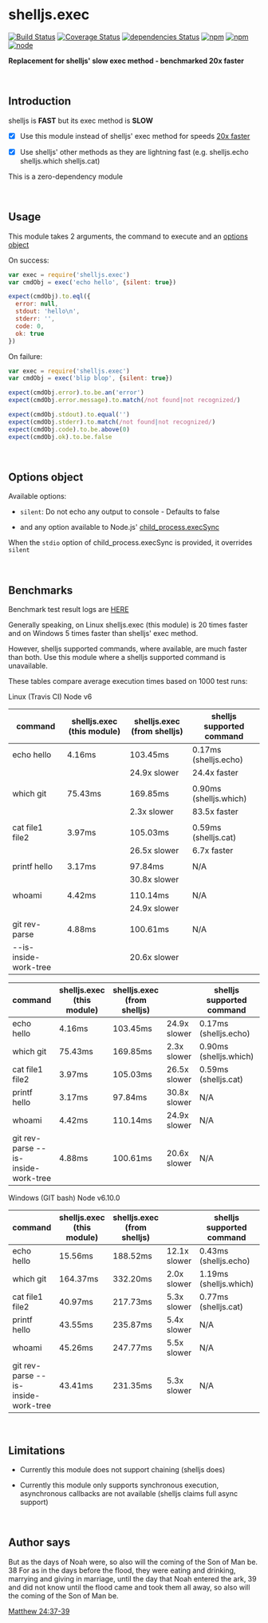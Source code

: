 # shelljs.exec

[![Build Status](https://travis-ci.org/danday74/shelljs.exec.svg?branch=master)](https://travis-ci.org/danday74/shelljs.exec)
[![Coverage Status](https://coveralls.io/repos/github/danday74/shelljs.exec/badge.svg?branch=master)](https://coveralls.io/github/danday74/shelljs.exec?branch=master)
[![dependencies Status](https://david-dm.org/danday74/shelljs.exec/status.svg)](https://david-dm.org/danday74/shelljs.exec)
[![npm](https://img.shields.io/npm/v/shelljs.exec.svg)](https://www.npmjs.com/package/shelljs.exec)
[![npm](https://img.shields.io/npm/dm/shelljs.exec.svg)](https://www.npmjs.com/package/shelljs.exec)
[![node](https://img.shields.io/node/v/shelljs.exec.svg)](https://www.npmjs.com/package/shelljs.exec)

**Replacement for shelljs' slow exec method - benchmarked 20x faster**



<br>

## Introduction

shelljs is **FAST** but its exec method is **SLOW**

- [x] Use this module instead of shelljs' exec method for speeds [20x faster](#benchmarks)

- [x] Use shelljs' other methods as they are lightning fast (e.g. shelljs.echo shelljs.which shelljs.cat)

This is a zero-dependency module



<br>

## Usage

This module takes 2 arguments, the command to execute and an [options object](#options-object)

On success:

```javascript 1.5
var exec = require('shelljs.exec')
var cmdObj = exec('echo hello', {silent: true})

expect(cmdObj).to.eql({
  error: null,
  stdout: 'hello\n',
  stderr: '',
  code: 0,
  ok: true
})
```

On failure:

```javascript 1.5
var exec = require('shelljs.exec')
var cmdObj = exec('blip blop', {silent: true})

expect(cmdObj.error).to.be.an('error')
expect(cmdObj.error.message).to.match(/not found|not recognized/)

expect(cmdObj.stdout).to.equal('')
expect(cmdObj.stderr).to.match(/not found|not recognized/)
expect(cmdObj.code).to.be.above(0)
expect(cmdObj.ok).to.be.false
```



<br>

## Options object

Available options:

* `silent`: Do not echo any output to console - Defaults to false

* and any option available to Node.js' [child_process.execSync](https://nodejs.org/api/child_process.html#child_process_child_process_execsync_command_options)

When the `stdio` option of child_process.execSync is provided, it overrides `silent`



<br>

## Benchmarks

Benchmark test result logs are [HERE](https://travis-ci.org/danday74/shelljs.exec)

Generally speaking, on Linux shelljs.exec (this module) is 20 times faster and on Windows 5 times faster than shelljs' exec method.

However, shelljs supported commands, where available, are much faster than both. Use this module where a shelljs supported command is unavailable.

These tables compare average execution times based on 1000 test runs:

Linux (Travis CI) Node v6

| command                 | shelljs.exec (this module) | shelljs.exec (from shelljs) | shelljs supported command |
|-------------------------|----------------------------|-----------------------------|---------------------------|
| echo hello              | 4.16ms                     | 103.45ms                    | 0.17ms (shelljs.echo)     |
|                         |                            | 24.9x slower                | 24.4x faster              |
|                         |                            |                             |                           |
| which git               | 75.43ms                    | 169.85ms                    | 0.90ms (shelljs.which)    |
|                         |                            | 2.3x slower                 | 83.5x faster              |
|                         |                            |                             |                           |
| cat file1 file2         | 3.97ms                     | 105.03ms                    | 0.59ms (shelljs.cat)      |
|                         |                            | 26.5x slower                | 6.7x faster               |
|                         |                            |                             |                           |
| printf hello            | 3.17ms                     | 97.84ms                     | N/A                       |
|                         |                            | 30.8x slower                |                           |
|                         |                            |                             |                           |
| whoami                  | 4.42ms                     | 110.14ms                    | N/A                       |
|                         |                            | 24.9x slower                |                           |
|                         |                            |                             |                           |
| git rev-parse           | 4.88ms                     | 100.61ms                    | N/A                       |
|   --is-inside-work-tree |                            | 20.6x slower                |                           |



| command                             | shelljs.exec (this module) | shelljs.exec (from shelljs) |              | shelljs supported command |              |
|-------------------------------------|----------------------------|-----------------------------|--------------|---------------------------|--------------|
| echo hello                          | 4.16ms                     | 103.45ms                    | 24.9x slower | 0.17ms (shelljs.echo)     | 24.4x faster |
| which git                           | 75.43ms                    | 169.85ms                    | 2.3x slower  | 0.90ms (shelljs.which)    | 83.5x faster |
| cat file1 file2                     | 3.97ms                     | 105.03ms                    | 26.5x slower | 0.59ms (shelljs.cat)      | 6.7x faster  |
| printf hello                        | 3.17ms                     | 97.84ms                     | 30.8x slower | N/A                       |              |
| whoami                              | 4.42ms                     | 110.14ms                    | 24.9x slower | N/A                       |              |
| git rev-parse --is-inside-work-tree | 4.88ms                     | 100.61ms                    | 20.6x slower | N/A                       |              |


Windows (GIT bash) Node v6.10.0

| command                             | shelljs.exec (this module) | shelljs.exec (from shelljs) |              | shelljs supported command |               |
|-------------------------------------|----------------------------|-----------------------------|--------------|---------------------------|---------------|
| echo hello                          | 15.56ms                    | 188.52ms                    | 12.1x slower | 0.43ms (shelljs.echo)     | 35.9x faster  |
| which git                           | 164.37ms                   | 332.20ms                    | 2.0x slower  | 1.19ms (shelljs.which)    | 138.6x faster |
| cat file1 file2                     | 40.97ms                    | 217.73ms                    | 5.3x slower  | 0.77ms (shelljs.cat)      | 53.3x faster  |
| printf hello                        | 43.55ms                    | 235.87ms                    | 5.4x slower  | N/A                       |               |
| whoami                              | 45.26ms                    | 247.77ms                    | 5.5x slower  | N/A                       |               |
| git rev-parse --is-inside-work-tree | 43.41ms                    | 231.35ms                    | 5.3x slower  | N/A                       |               |



<br>

## Limitations

* Currently this module does not support chaining (shelljs does)

* Currently this module only supports synchronous execution, asynchronous callbacks are not available (shelljs claims full async support)



<br>

## Author says

But as the days of Noah were, so also will the coming of the Son of Man be. 38 For as in the days before the flood, they were eating and drinking, marrying and giving in marriage, until the day that Noah entered the ark, 39 and did not know until the flood came and took them all away, so also will the coming of the Son of Man be.

[Matthew 24:37-39](https://www.biblegateway.com/passage/?search=Matthew+24%3A37-39&version=NKJV)

